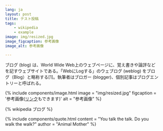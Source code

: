 ```yaml
---
lang: ja
layout: post
title: テスト投稿
tags:
    - wikipedia
    - example
image: img/resized.jpg
image_figcaption: 参考画像
image_alt: 参考画像

---
```


ブログ (blog) は、World Wide Web上のウェブページに、覚え書きや論評などを記すウェブサイトである。「WebにLogする」のウェブログ (weblog) をブログ（Blog）と略称する[1]。執筆者はブロガー (blogger)、個別記事はブログエントリーと呼ばれる。

{% include components/image.html
    image = "img/resized.jpg"
    figcaption = '参考画像(<a href="http://example.org/" >リンク</a>もできます)'
    alt = "参考画像"
%}

{% wikipedia ブログ %}

{% include components/quote.html
    content = "You talk the talk. Do you walk the walk?"
    author = "Animal Mother"
%}
